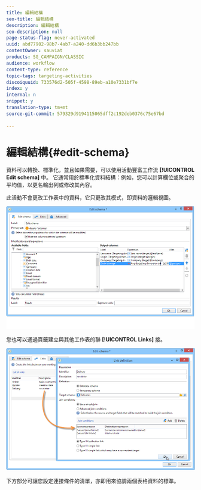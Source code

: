 ```yaml
---
title: 編輯結構
seo-title: 編輯結構
description: 編輯結構
seo-description: null
page-status-flag: never-activated
uuid: abd77902-98b7-4ab7-a240-dd6b3bb247bb
contentOwner: sauviat
products: SG_CAMPAIGN/CLASSIC
audience: workflow
content-type: reference
topic-tags: targeting-activities
discoiquuid: 733576d2-505f-4598-89eb-a10e7331bf7e
index: y
internal: n
snippet: y
translation-type: tm+mt
source-git-commit: 579329d9194115065dff2c192deb0376c75e67bd

---
```



# 編輯結構{#edit-schema}

資料可以轉換、標準化，並且如果需要，可以使用活動豐富工作流 **[!UICONTROL Edit schema]** 中。 它通常用於標準化資料結構：例如，您可以計算欄位或聚合的平均值，以更名輸出列或修改其內容。

此活動不會更改工作表中的資料，它只更改其模式，即資料的邏輯視圖。

![](assets/wf_manipulation_box.png)

您也可以通過頁籤建立與其他工作表的聯 **[!UICONTROL Links]** 接。

![](assets/wf_manipulation_box_link_tab.png)

下方部分可讓您設定連接條件的清單，亦即用來協調兩個表格資料的標準。
